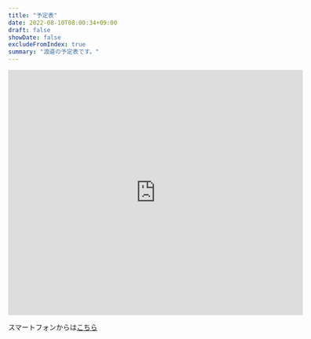 ```yaml
---
title: "予定表"
date: 2022-08-10T08:00:34+09:00
draft: false
showDate: false
excludeFromIndex: true
summary: "渡邉の予定表です。"
---
```


<iframe src="https://calendar.google.com/calendar/embed?height=600&wkst=2&bgcolor=%23ffffff&ctz=Asia%2FTokyo&showTitle=0&showDate=1&showNav=1&showPrint=0&showTabs=0&showCalendars=0&showTz=1&hl=ja&src=d2F0YW5hYmVAb3Nha2FmdS11Lm5ldA&color=%23616161" style="border-width:0" width="600" height="500" frameborder="0" scrolling="no"></iframe>

スマートフォンからは[こちら](https://calendar.google.com/calendar/embed?height=600&wkst=2&bgcolor=%23ffffff&ctz=Asia%2FTokyo&showTitle=0&showDate=1&showNav=1&showPrint=0&showTabs=0&showCalendars=0&showTz=1&hl=ja&src=d2F0YW5hYmVAb3Nha2FmdS11Lm5ldA&color=%23616161)
